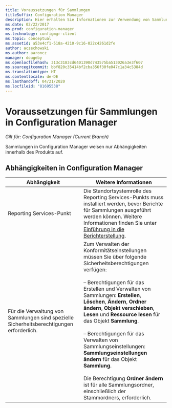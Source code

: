 ```yaml
---
title: Voraussetzungen für Sammlungen
titleSuffix: Configuration Manager
description: Hier erhalten Sie Informationen zur Verwendung von Sammlungen in Configuration Manager.
ms.date: 02/22/2017
ms.prod: configuration-manager
ms.technology: configmgr-client
ms.topic: conceptual
ms.assetid: a53e4cf1-518a-4210-9c16-022c4261d2fe
author: aczechowski
ms.author: aaroncz
manager: dougeby
ms.openlocfilehash: 313c3183cd6401390d743575ba513026a3e3f607
ms.sourcegitcommit: bbf820c35414bf2cba356f30fe047c1a34c5384d
ms.translationtype: HT
ms.contentlocale: de-DE
ms.lasthandoff: 04/21/2020
ms.locfileid: "81695538"
---
```

# <a name="prerequisites-for-collections-in-configuration-manager"></a>Voraussetzungen für Sammlungen in Configuration Manager

*Gilt für: Configuration Manager (Current Branch)*

Sammlungen in Configuration Manager weisen nur Abhängigkeiten innerhalb des Produkts auf.  

## <a name="configuration-manager-dependencies"></a>Abhängigkeiten in Configuration Manager  

|Abhängigkeit|Weitere Informationen|  
|----------------|----------------------|  
|Reporting Services-Punkt|Die Standortsystemrolle des Reporting Services-Punkts muss installiert werden, bevor Berichte für Sammlungen ausgeführt werden können. Weitere Informationen finden Sie unter [Einführung in die Berichterstellung](../../../servers/manage/introduction-to-reporting.md).|  
|Für die Verwaltung von Sammlungen sind spezielle Sicherheitsberechtigungen erforderlich.|Zum Verwalten der Konformitätseinstellungen müssen Sie über folgende Sicherheitsberechtigungen verfügen:<br /><br /> – Berechtigungen für das Erstellen und Verwalten von Sammlungen: **Erstellen**, **Löschen**, **Ändern**, **Ordner ändern**, **Objekt verschieben**, **Lesen** und **Ressource lesen** für das Objekt **Sammlung**.<br /><br /> – Berechtigungen für das Verwalten von Sammlungseinstellungen: **Sammlungseinstellungen ändern** für das Objekt **Sammlung**.<br /><br /> Die Berechtigung **Ordner ändern** ist für alle Sammlungsordner, einschließlich der Stammordners, erforderlich.|  
